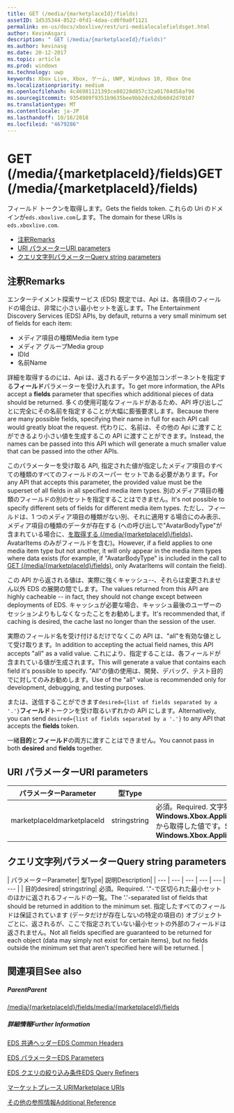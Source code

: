 ```yaml
---
title: GET (/media/{marketplaceId}/fields)
assetID: 1d535344-8522-0fd1-4daa-cd0f0a0f1121
permalink: en-us/docs/xboxlive/rest/uri-medialocalefieldsget.html
author: KevinAsgari
description: " GET (/media/{marketplaceId}/fields)"
ms.author: kevinasg
ms.date: 20-12-2017
ms.topic: article
ms.prod: windows
ms.technology: uwp
keywords: Xbox Live, Xbox, ゲーム, UWP, Windows 10, Xbox One
ms.localizationpriority: medium
ms.openlocfilehash: 4c46981121393ce80228d857c32a01784d58af96
ms.sourcegitcommit: 9354909f9351b9635bee9bb2dc62db60d2d70107
ms.translationtype: MT
ms.contentlocale: ja-JP
ms.lasthandoff: 10/16/2018
ms.locfileid: "4679286"
---
```

# <a name="get-mediamarketplaceidfields"></a><span data-ttu-id="c346a-104">GET (/media/{marketplaceId}/fields)</span><span class="sxs-lookup"><span data-stu-id="c346a-104">GET (/media/{marketplaceId}/fields)</span></span>
<span data-ttu-id="c346a-105">フィールド トークンを取得します。</span><span class="sxs-lookup"><span data-stu-id="c346a-105">Gets the fields token.</span></span> <span data-ttu-id="c346a-106">これらの Uri のドメインが`eds.xboxlive.com`します。</span><span class="sxs-lookup"><span data-stu-id="c346a-106">The domain for these URIs is `eds.xboxlive.com`.</span></span>
 
  * [<span data-ttu-id="c346a-107">注釈</span><span class="sxs-lookup"><span data-stu-id="c346a-107">Remarks</span></span>](#ID4EV)
  * [<span data-ttu-id="c346a-108">URI パラメーター</span><span class="sxs-lookup"><span data-stu-id="c346a-108">URI parameters</span></span>](#ID4EGC)
  * [<span data-ttu-id="c346a-109">クエリ文字列パラメーター</span><span class="sxs-lookup"><span data-stu-id="c346a-109">Query string parameters</span></span>](#ID4ERC)
 
<a id="ID4EV"></a>

 
## <a name="remarks"></a><span data-ttu-id="c346a-110">注釈</span><span class="sxs-lookup"><span data-stu-id="c346a-110">Remarks</span></span>
 
<span data-ttu-id="c346a-111">エンターテイメント探索サービス (EDS) 既定では、Api は、各項目のフィールドの場合は、非常に小さい最小セットを返します。</span><span class="sxs-lookup"><span data-stu-id="c346a-111">The Entertainment Discovery Services (EDS) APIs, by default, returns a very small minimum set of fields for each item:</span></span>
 
   * <span data-ttu-id="c346a-112">メディア項目の種類</span><span class="sxs-lookup"><span data-stu-id="c346a-112">Media item type</span></span>
   * <span data-ttu-id="c346a-113">メディア グループ</span><span class="sxs-lookup"><span data-stu-id="c346a-113">Media group</span></span>
   * <span data-ttu-id="c346a-114">ID</span><span class="sxs-lookup"><span data-stu-id="c346a-114">Id</span></span>
   * <span data-ttu-id="c346a-115">名前</span><span class="sxs-lookup"><span data-stu-id="c346a-115">Name</span></span>
  
<span data-ttu-id="c346a-116">詳細を取得するのには、Api は、返されるデータや追加コンポーネントを指定する**フィールド**パラメーターを受け入れます。</span><span class="sxs-lookup"><span data-stu-id="c346a-116">To get more information, the APIs accept a **fields** parameter that specifies which additional pieces of data should be returned.</span></span> <span data-ttu-id="c346a-117">多くの使用可能なフィールドがあるため、API 呼び出しごとに完全にその名前を指定することが大幅に膨張要求します。</span><span class="sxs-lookup"><span data-stu-id="c346a-117">Because there are many possible fields, specifying their name in full for each API call would greatly bloat the request.</span></span> <span data-ttu-id="c346a-118">代わりに、名前は、その他の Api に渡すことができるより小さい値を生成するこの API に渡すことができます。</span><span class="sxs-lookup"><span data-stu-id="c346a-118">Instead, the names can be passed into this API which will generate a much smaller value that can be passed into the other APIs.</span></span>
 
<span data-ttu-id="c346a-119">このパラメーターを受け取る API, 指定された値が指定したメディア項目のすべての種類のすべてのフィールドのスーパー セットである必要があります。</span><span class="sxs-lookup"><span data-stu-id="c346a-119">For any API that accepts this parameter, the provided value must be the superset of all fields in all specified media item types.</span></span> <span data-ttu-id="c346a-120">別のメディア項目の種類のフィールドの別のセットを指定することはできません。</span><span class="sxs-lookup"><span data-stu-id="c346a-120">It's not possible to specify different sets of fields for different media item types.</span></span> <span data-ttu-id="c346a-121">ただし、フィールドは、1 つのメディア項目の種類がない別、それに適用する場合にのみ表示、メディア項目の種類のデータが存在する (への呼び出しで"AvatarBodyType"が含まれている場合に、[を取得する (/media/{marketplaceId}/fields)]()、AvatarItems のみがフィールドを含む)。</span><span class="sxs-lookup"><span data-stu-id="c346a-121">However, if a field applies to one media item type but not another, it will only appear in the media item types where data exists (for example, if "AvatarBodyType" is included in the call to [GET (/media/{marketplaceId}/fields)](), only AvatarItems will contain the field).</span></span>
 
<span data-ttu-id="c346a-122">この API から返される値は、実際に強くキャッシュ--、それらは変更されません以外 EDS の展開の間でします。</span><span class="sxs-lookup"><span data-stu-id="c346a-122">The values returned from this API are highly cacheable -- in fact, they should not change except between deployments of EDS.</span></span> <span data-ttu-id="c346a-123">キャッシュが必要な場合、キャッシュ最後のユーザーのセッションよりもしなくなったことをお勧めします。</span><span class="sxs-lookup"><span data-stu-id="c346a-123">It's recommended that, if caching is desired, the cache last no longer than the session of the user.</span></span>
 
<span data-ttu-id="c346a-124">実際のフィールド名を受け付けるだけでなくこの API は、"all"を有効な値として受け取ります。</span><span class="sxs-lookup"><span data-stu-id="c346a-124">In addition to accepting the actual field names, this API accepts "all" as a valid value.</span></span> <span data-ttu-id="c346a-125">これにより、指定することは、各フィールドが含まれている値が生成されます。</span><span class="sxs-lookup"><span data-stu-id="c346a-125">This will generate a value that contains each field it's possible to specify.</span></span> <span data-ttu-id="c346a-126">"All"の値の使用は、開発、デバッグ、テスト目的でに対してのみお勧めします。</span><span class="sxs-lookup"><span data-stu-id="c346a-126">Use of the "all" value is recommended only for development, debugging, and testing purposes.</span></span>
 
<span data-ttu-id="c346a-127">または、送信することができます`desired={list of fields separated by a '.'}`**フィールド**トークンを受け取るいずれかの API にします。</span><span class="sxs-lookup"><span data-stu-id="c346a-127">Alternatively, you can send `desired={list of fields separated by a '.'}` to any API that accepts the **fields** token.</span></span>
 
<span data-ttu-id="c346a-128">一緒**目的**と**フィールド**の両方に渡すことはできません。</span><span class="sxs-lookup"><span data-stu-id="c346a-128">You cannot pass in both **desired** and **fields** together.</span></span>
  
<a id="ID4EGC"></a>

 
## <a name="uri-parameters"></a><span data-ttu-id="c346a-129">URI パラメーター</span><span class="sxs-lookup"><span data-stu-id="c346a-129">URI parameters</span></span>
 
| <span data-ttu-id="c346a-130">パラメーター</span><span class="sxs-lookup"><span data-stu-id="c346a-130">Parameter</span></span>| <span data-ttu-id="c346a-131">型</span><span class="sxs-lookup"><span data-stu-id="c346a-131">Type</span></span>| <span data-ttu-id="c346a-132">説明</span><span class="sxs-lookup"><span data-stu-id="c346a-132">Description</span></span>| 
| --- | --- | --- | 
| <span data-ttu-id="c346a-133">marketplaceId</span><span class="sxs-lookup"><span data-stu-id="c346a-133">marketplaceId</span></span>| <span data-ttu-id="c346a-134">string</span><span class="sxs-lookup"><span data-stu-id="c346a-134">string</span></span>| <span data-ttu-id="c346a-135">必須。</span><span class="sxs-lookup"><span data-stu-id="c346a-135">Required.</span></span> <span data-ttu-id="c346a-136">文字列<b>Windows.Xbox.ApplicationModel.Store.Configuration.MarketplaceId</b>から取得した値です。</span><span class="sxs-lookup"><span data-stu-id="c346a-136">String value obtained from the <b>Windows.Xbox.ApplicationModel.Store.Configuration.MarketplaceId</b>.</span></span>| 
  
<a id="ID4ERC"></a>

 
## <a name="query-string-parameters"></a><span data-ttu-id="c346a-137">クエリ文字列パラメーター</span><span class="sxs-lookup"><span data-stu-id="c346a-137">Query string parameters</span></span>
 
| <span data-ttu-id="c346a-138">パラメーター</span><span class="sxs-lookup"><span data-stu-id="c346a-138">Parameter</span></span>| <span data-ttu-id="c346a-139">型</span><span class="sxs-lookup"><span data-stu-id="c346a-139">Type</span></span>| <span data-ttu-id="c346a-140">説明</span><span class="sxs-lookup"><span data-stu-id="c346a-140">Description</span></span>| 
| --- | --- | --- | --- | --- | --- | 
| <span data-ttu-id="c346a-141">目的</span><span class="sxs-lookup"><span data-stu-id="c346a-141">desired</span></span>| <span data-ttu-id="c346a-142">string</span><span class="sxs-lookup"><span data-stu-id="c346a-142">string</span></span>| <span data-ttu-id="c346a-143">必須。</span><span class="sxs-lookup"><span data-stu-id="c346a-143">Required.</span></span> <span data-ttu-id="c346a-144">'."-で区切られた最小セットのほかに返されるフィールドの一覧。</span><span class="sxs-lookup"><span data-stu-id="c346a-144">The '.'-separated list of fields that should be returned in addition to the minimum set.</span></span> <span data-ttu-id="c346a-145">指定したすべてのフィールドは保証されています (データだけが存在しないの特定の項目の) オブジェクトごとに、返されるが、ここで指定されていない最小セットの外部のフィールドは返されません。</span><span class="sxs-lookup"><span data-stu-id="c346a-145">Not all fields specified are guaranteed to be returned for each object (data may simply not exist for certain items), but no fields outside the minimum set that aren't specified here will be returned.</span></span> | 
  
<a id="ID4EMD"></a>

 
## <a name="see-also"></a><span data-ttu-id="c346a-146">関連項目</span><span class="sxs-lookup"><span data-stu-id="c346a-146">See also</span></span>
 
<a id="ID4EOD"></a>

 
##### <a name="parent"></a><span data-ttu-id="c346a-147">Parent</span><span class="sxs-lookup"><span data-stu-id="c346a-147">Parent</span></span> 

[<span data-ttu-id="c346a-148">/media/{marketplaceId}/fields</span><span class="sxs-lookup"><span data-stu-id="c346a-148">/media/{marketplaceId}/fields</span></span>](uri-medialocalefields.md)

  
<a id="ID4EYD"></a>

 
##### <a name="further-information"></a><span data-ttu-id="c346a-149">詳細情報</span><span class="sxs-lookup"><span data-stu-id="c346a-149">Further Information</span></span> 

[<span data-ttu-id="c346a-150">EDS 共通ヘッダー</span><span class="sxs-lookup"><span data-stu-id="c346a-150">EDS Common Headers</span></span>](../../additional/edscommonheaders.md)

 [<span data-ttu-id="c346a-151">EDS パラメーター</span><span class="sxs-lookup"><span data-stu-id="c346a-151">EDS Parameters</span></span>](../../additional/edsparameters.md)

 [<span data-ttu-id="c346a-152">EDS クエリの絞り込み条件</span><span class="sxs-lookup"><span data-stu-id="c346a-152">EDS Query Refiners</span></span>](../../additional/edsqueryrefiners.md)

 [<span data-ttu-id="c346a-153">マーケットプレース URI</span><span class="sxs-lookup"><span data-stu-id="c346a-153">Marketplace URIs</span></span>](atoc-reference-marketplace.md)

 [<span data-ttu-id="c346a-154">その他の参照情報</span><span class="sxs-lookup"><span data-stu-id="c346a-154">Additional Reference</span></span>](../../additional/atoc-xboxlivews-reference-additional.md)

   